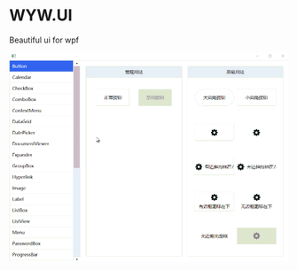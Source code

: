 # WYW.UI
Beautiful ui for wpf

![image](https://github.com/wyw2012/WYW.UI/blob/main/screenshots/Main.gif)
